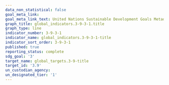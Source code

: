 ```yaml
---
data_non_statistical: false
goal_meta_link: 
goal_meta_link_text: United Nations Sustainable Development Goals Metadata
graph_title: global_indicators.3-9-3-1.title
graph_type: line
indicator_number: 3-9-3-1
indicator_name: global_indicators.3-9-3-1-title
indicator_sort_order: 3-9-3-1
published: true
reporting_status: complete
sdg_goal: '3'
target_name: global_targets.3-9-title
target_id: '3.9'
un_custodian_agency: 
un_designated_tier: '1'
---
```

